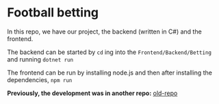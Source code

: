# **Football betting**

In this repo, we have our project, the backend (written in C#) and the frontend.

The backend can be started by `cd` ing into the `Frontend/Backend/Betting` and running `dotnet run`

The frontend can be run by installing node.js and then after installing the dependencies, `npm run`


**Previously, the development was in another repo:** [old-repo](https://github.com/iokitpusher/backend)
